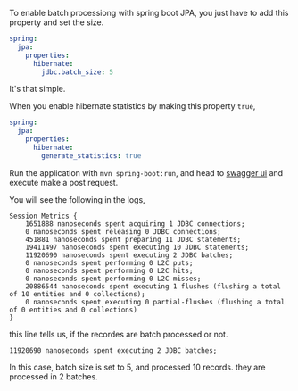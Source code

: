 
To enable batch processiong with spring boot JPA, you just have to add this property and set the size.
```yaml
spring:
  jpa:
    properties:
      hibernate:
        jdbc.batch_size: 5
```

It's that simple. 

When you enable hibernate statistics by making this property `true`,
```yaml
spring:
  jpa:
    properties:
      hibernate:
        generate_statistics: true
```

Run the application with `mvn spring-boot:run`, and head to [swagger ui](http://localhost:9775/swagger-ui/index.html#)
and execute make a post request. 

You will see the following in the logs,
```
Session Metrics {
    1651888 nanoseconds spent acquiring 1 JDBC connections;
    0 nanoseconds spent releasing 0 JDBC connections;
    451881 nanoseconds spent preparing 11 JDBC statements;
    19411497 nanoseconds spent executing 10 JDBC statements;
    11920690 nanoseconds spent executing 2 JDBC batches;
    0 nanoseconds spent performing 0 L2C puts;
    0 nanoseconds spent performing 0 L2C hits;
    0 nanoseconds spent performing 0 L2C misses;
    20886544 nanoseconds spent executing 1 flushes (flushing a total of 10 entities and 0 collections);
    0 nanoseconds spent executing 0 partial-flushes (flushing a total of 0 entities and 0 collections)
}
```

this line tells us, if the recordes are batch processed or not.

```11920690 nanoseconds spent executing 2 JDBC batches;```

In this case, batch size is set to 5, and processed 10 records. they are processed in 2 batches. 